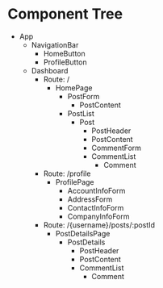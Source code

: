# Component Tree

- App
  - NavigationBar
    - HomeButton
    - ProfileButton
  - Dashboard
    - Route: /
      - HomePage
        - PostForm
          - PostContent
        - PostList
          - Post
            - PostHeader
            - PostContent
            - CommentForm
            - CommentList
              - Comment
    - Route: /profile
      - ProfilePage
        - AccountInfoForm
        - AddressForm
        - ContactInfoForm
        - CompanyInfoForm
    - Route: /{username}/posts/:postId
      - PostDetailsPage
        - PostDetails
          - PostHeader
          - PostContent
          - CommentList
            - Comment
